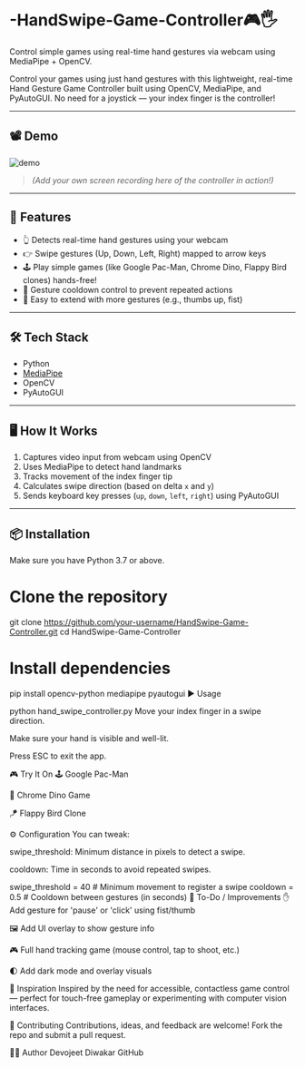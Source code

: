 # -HandSwipe-Game-Controller🎮🖐️
Control simple games using real-time hand gestures via webcam using MediaPipe + OpenCV.

Control your games using just hand gestures with this lightweight, real-time Hand Gesture Game Controller built using OpenCV, MediaPipe, and PyAutoGUI. No need for a joystick — your index finger is the controller!

---

## 📽️ Demo

![demo](https://user-images.githubusercontent.com/your-gif-or-screenshot.gif)
> *(Add your own screen recording here of the controller in action!)*

---

## 🚀 Features

- 👆 Detects real-time hand gestures using your webcam
- 👉 Swipe gestures (Up, Down, Left, Right) mapped to arrow keys
- 🕹️ Play simple games (like Google Pac-Man, Chrome Dino, Flappy Bird clones) hands-free!
- 🔁 Gesture cooldown control to prevent repeated actions
- 🔧 Easy to extend with more gestures (e.g., thumbs up, fist)

---

## 🛠️ Tech Stack

- Python
- [MediaPipe](https://google.github.io/mediapipe/)
- OpenCV
- PyAutoGUI

---

## 🖥️ How It Works

1. Captures video input from webcam using OpenCV
2. Uses MediaPipe to detect hand landmarks
3. Tracks movement of the index finger tip
4. Calculates swipe direction (based on delta `x` and `y`)
5. Sends keyboard key presses (`up`, `down`, `left`, `right`) using PyAutoGUI

---

## 📦 Installation

Make sure you have Python 3.7 or above.

# Clone the repository
git clone https://github.com/your-username/HandSwipe-Game-Controller.git
cd HandSwipe-Game-Controller

# Install dependencies
pip install opencv-python mediapipe pyautogui
▶️ Usage

python hand_swipe_controller.py
Move your index finger in a swipe direction.

Make sure your hand is visible and well-lit.

Press ESC to exit the app.

🎮 Try It On
🕹️ Google Pac-Man

🦖 Chrome Dino Game

🪁 Flappy Bird Clone

⚙️ Configuration
You can tweak:

swipe_threshold: Minimum distance in pixels to detect a swipe.

cooldown: Time in seconds to avoid repeated swipes.

swipe_threshold = 40   # Minimum movement to register a swipe
cooldown = 0.5         # Cooldown between gestures (in seconds)
📌 To-Do / Improvements
✋ Add gesture for 'pause' or 'click' using fist/thumb

🖼️ Add UI overlay to show gesture info

🎮 Full hand tracking game (mouse control, tap to shoot, etc.)

🌓 Add dark mode and overlay visuals

🧠 Inspiration
Inspired by the need for accessible, contactless game control — perfect for touch-free gameplay or experimenting with computer vision interfaces.

🙌 Contributing
Contributions, ideas, and feedback are welcome! Fork the repo and submit a pull request.

👨‍💻 Author
Devojeet Diwakar
GitHub 
